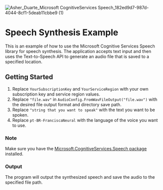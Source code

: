 ![Asher_Duarte_Microsoft CognitiveServices Speech_182ed9d7-987d-4044-8cf1-5deab11cbbe9 (1)](https://user-images.githubusercontent.com/105469529/213919709-07f17e87-c0f9-48df-a366-3a3934e13a16.png)
# Speech Synthesis Example
This is an example of how to use the Microsoft Cognitive Services Speech library for speech synthesis.
The application accepts text input and then uses the Text-to-Speech API to generate an audio file that is saved to a specified location.

## Getting Started
1. Replace `YourSubscriptionKey` and `YourServiceRegion` with your own subscription key and service region values.
2. Replace `"file.wav"` in `AudioConfig.FromWavFileOutput("file.wav")` with the desired file output format and directory save path.
3. Replace `"string that you want to speak"` with the text you want to be spoken.
4. Replace `pt-BR-FranciscaNeural` with the language of the voice you want to use.

### Note
Make sure you have the [Microsoft.CognitiveServices.Speech package](https://www.nuget.org/packages/Microsoft.CognitiveServices.Speech)  installed.

### Output
The program will output the synthesized speech and save the audio to the specified file path.

